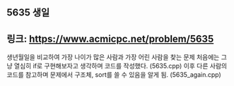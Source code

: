 ## 5635 생일
링크: https://www.acmicpc.net/problem/5635
---
생년월일을 비교하여 가장 나이가 많은 사람과 가장 어린 사람을 찾는 문제 
처음에는 그냥 열심히 if로 구현해보자고 생각하며 코드를 작성했다. (5635.cpp)
이후 다른 사람의 코드를 참고하며 문제에서 구조체, sort를 쓸 수 있음을 알게 됨. (5635_again.cpp)